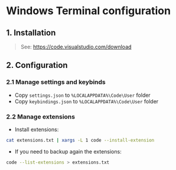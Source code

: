 # Windows Terminal configuration

## 1. Installation
> See: https://code.visualstudio.com/download

## 2. Configuration
### 2.1 Manage settings and keybinds
- Copy `settings.json` to `%LOCALAPPDATA%\Code\User` folder
- Copy `keybindings.json` to `%LOCALAPPDATA%\Code\User` folder

### 2.2 Manage extensions
- Install extensions:
```sh
cat extensions.txt | xargs -L 1 code --install-extension
```

- If you need to backup again the extensions:
```sh
code --list-extensions > extensions.txt
```